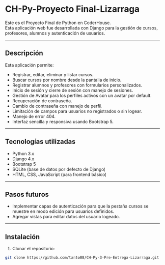 # CH-Py-Proyecto Final-Lizarraga

Este es el Proyecto Final de Python en CoderHouse.  
Esta aplicación web fue desarrollada con Django para la gestión de cursos, profesores, alumnos y autenticación de usuarios.

---

## Descripción

Esta aplicación permite:

- Registrar, editar, eliminar y listar cursos.
- Buscar cursos por nombre desde la pantalla de inicio.
- Registrar alumnos y profesores con formularios personalizados.
- Inicio de sesión y cierre de sesión con manejo de sesiones.
- Gestión de Avatar para los perfiles activos con un avatar por default.
- Recuperación de contraseña.
- Cambio de contraseña con manejo de perfil.
- Limitación de campos para usuarios no registrados o sin logear.
- Manejo de error 404.
- Interfaz sencilla y responsiva usando Bootstrap 5.

---

## Tecnologías utilizadas

- Python 3.x
- Django 4.x
- Bootstrap 5
- SQLite (base de datos por defecto de Django)
- HTML, CSS, JavaScript (para frontend básico)

---

## Pasos futuros
- Implementar capas de autenticación para que la pestaña cursos se muestre en modo edición para usuarios definidos.
- Agregar vistas para editar datos del usuario logeado.

---

## Instalación

1. Clonar el repositorio:

```bash
git clone https://github.com/tanto08/CH-Py-3-Pre-Entrega-Lizarraga.git
